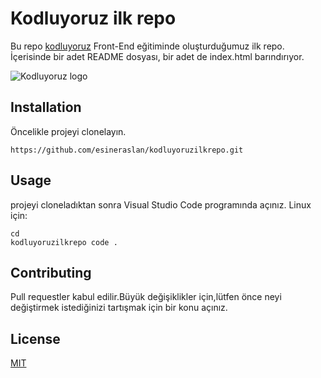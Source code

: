 # Kodluyoruz ilk repo
Bu repo [kodluyoruz](https://kodluyoruz.org/) Front-End eğitiminde oluşturduğumuz ilk repo. İçerisinde bir adet README dosyası, bir adet de index.html barındırıyor.

![Kodluyoruz logo](https://camo.githubusercontent.com/6a66e320dd1e289baa9187b587faea03462613e39f70e9b04defa741c5059883/68747470733a2f2f6b6f646c75796f72757a2e6f72672f77702d636f6e74656e742f75706c6f6164732f323032322f30352f6b6f646c75796f72757a5f79617461795f736c6f67616e2d3330307833352e706e67)
## Installation
Öncelikle projeyi clonelayın.
```
https://github.com/esineraslan/kodluyoruzilkrepo.git
``` 
## Usage
projeyi cloneladıktan sonra Visual Studio Code programında açınız.
Linux için:
```
cd 
kodluyoruzilkrepo code .
```
## Contributing 
Pull requestler kabul edilir.Büyük değişiklikler için,lütfen önce neyi değiştirmek istediğinizi tartışmak için bir konu açınız.
## License
[MIT](https://choosealicense.com/licenses/mit/)
